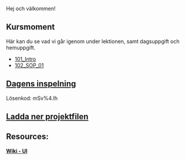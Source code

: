 Hej och välkommen!

## Kursmoment
Här kan du se vad vi går igenom under lektionen, samt dagsuppgift och hemuppgift.

* [101_Intro](https://github.com/Studio-Konkret/Technical-Direction/blob/main/Kursmoment/101_Intro/README.md)
* [102_SOP_01](https://github.com/Studio-Konkret/Technical-Direction/blob/main/Kursmoment/102_SOP_01/README.md)

## [Dagens inspelning](https://zoom.us/rec/share/mj5K98007Xh2WCv-YJMSgLgZ35PPR1r19xqufTi9thDqbXLH5xKZf-9k6m5WMdvT.YecmyTUfTB5FJ9o7)

Lösenkod: mSv%4.Ih

## <a href="https://raw.githubusercontent.com/Studio-Konkret/Technical-Direction/b03cc102ffe87a91d4c75c1f122369c79bc958ff/Nackademin/T3D24/Houdini%20och%20Procedurella%20Milj%C3%B6er%201/DAG_01/DAG_01.hiplc" target="_blank">Ladda ner projektfilen</a>



## Resources:
[**Wiki - UI**](https://github.com/Studio-Konkret/Technical-Direction/wiki/UI-&-Noder)

